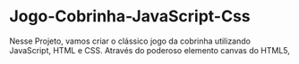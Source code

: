 # Jogo-Cobrinha-JavaScript-Css
 Nesse Projeto, vamos criar o clássico jogo da cobrinha utilizando JavaScript, HTML e CSS. Através do poderoso elemento canvas do HTML5,
